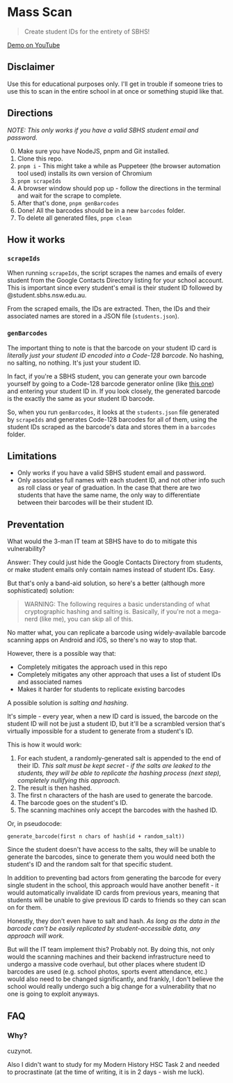 # Mass Scan

> Create student IDs for the entirety of SBHS!

[Demo on YouTube](https://youtu.be/-g9ra3fwuI0)

## Disclaimer

Use this for educational purposes only. I'll get in trouble if someone tries to
use this to scan in the entire school in at once or something stupid like that.

## Directions

_NOTE: This only works if you have a valid SBHS student email and password._

0. Make sure you have NodeJS, pnpm and Git installed.
1. Clone this repo.
2. `pnpm i` - This might take a while as Puppeteer (the browser automation tool
   used) installs its own version of Chromium
3. `pnpm scrapeIds`
4. A browser window should pop up - follow the directions in the terminal and
   wait for the scrape to complete.
5. After that's done, `pnpm genBarcodes`
6. Done! All the barcodes should be in a new `barcodes` folder.
7. To delete all generated files, `pnpm clean`

## How it works

### `scrapeIds`

When running `scrapeIds`, the script scrapes the names and emails of every
student from the Google Contacts Directory listing for your school account. This
is important since every student's email is their student ID followed by
@student.sbhs.nsw.edu.au.

From the scraped emails, the IDs are extracted. Then, the IDs and their
associated names are stored in a JSON file (`students.json`).

### `genBarcodes`

The important thing to note is that the barcode on your student ID card is
_literally just your student ID encoded into a Code-128 barcode_. No hashing, no
salting, no nothing. It's just your student ID.

In fact, if you're a SBHS student, you can generate your own barcode yourself by
going to a Code-128 barcode generator online (like
[this one](https://barcode.tec-it.com/en/Code128)) and entering your student ID
in. If you look closely, the generated barcode is the exactly the same as your
student ID barcode.

So, when you run `genBarcodes`, it looks at the `students.json` file generated
by `scrapeIds` and generates Code-128 barcodes for all of them, using the
student IDs scraped as the barcode's data and stores them in a `barcodes`
folder.

## Limitations

- Only works if you have a valid SBHS student email and password.
- Only associates full names with each student ID, and not other info such as
  roll class or year of graduation. In the case that there are two students that
  have the same name, the only way to differentiate between their barcodes will
  be their student ID.

## Preventation

What would the 3-man IT team at SBHS have to do to mitigate this vulnerability?

Answer: They could just hide the Google Contacts Directory from students, or
make student emails only contain names instead of student IDs. Easy.

But that's only a band-aid solution, so here's a better (although more
sophisticated) solution:

> WARNING: The following requires a basic understanding of what cryptographic
> hashing and salting is. Basically, if you're not a mega-nerd (like me), you
> can skip all of this.

No matter what, you can replicate a barcode using widely-available barcode
scanning apps on Android and iOS, so there's no way to stop that.

However, there is a possible way that:

- Completely mitigates the approach used in this repo
- Completely mitigates any other approach that uses a list of student IDs and
  associated names
- Makes it harder for students to replicate existing barcodes

A possible solution is _salting and hashing_.

It's simple - every year, when a new ID card is issued, the barcode on the
student ID will not be just a student ID, but it'll be a scrambled version
that's virtually impossible for a student to generate from a student's ID.

This is how it would work:

1. For each student, a randomly-generated salt is appended to the end of their
   ID. _This salt must be kept secret - if the salts are leaked to the students,
   they will be able to replicate the hashing process (next step), completely
   nullifying this approach._
2. The result is then hashed.
3. The first n characters of the hash are used to generate the barcode.
4. The barcode goes on the student's ID.
5. The scanning machines only accept the barcodes with the hashed ID.

Or, in pseudocode:

```
generate_barcode(first n chars of hash(id + random_salt))
```

Since the student doesn't have access to the salts, they will be unable to
generate the barcodes, since to generate them you would need both the student's
ID and the random salt for that specific student.

In addition to preventing bad actors from generating the barcode for every
single student in the school, this approach would have another benefit - it
would automatically invalidate ID cards from previous years, meaning that
students will be unable to give previous ID cards to friends so they can scan on
for them.

Honestly, they don't even have to salt and hash. _As long as the data in the
barcode can't be easily replicated by student-accessible data, any approach will
work._

But will the IT team implement this? Probably not. By doing this, not only would
the scanning machines and their backend infrastructure need to undergo a massive
code overhaul, but other places where student ID barcodes are used (e.g. school
photos, sports event attendance, etc.) would also need to be changed
significantly, and frankly, I don't believe the school would really undergo such
a big change for a vulnerability that no one is going to exploit anyways.

## FAQ

### Why?

cuzynot.

Also I didn't want to study for my Modern History HSC Task 2 and needed to
procrastinate (at the time of writing, it is in 2 days - wish me luck).
